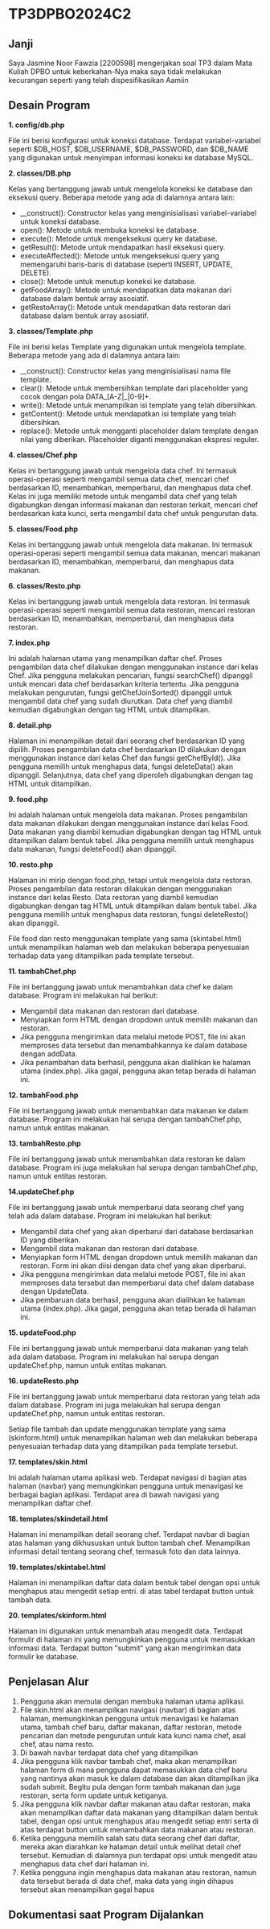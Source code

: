 # TP3DPBO2024C2

## Janji
Saya Jasmine Noor Fawzia [2200598] mengerjakan soal TP3 dalam Mata Kuliah DPBO untuk keberkahan-Nya maka saya tidak melakukan kecurangan seperti yang telah dispesifikasikan Aamiin

## Desain Program
**1. config/db.php**

File ini berisi konfigurasi untuk koneksi database. Terdapat variabel-variabel seperti $DB_HOST, $DB_USERNAME, $DB_PASSWORD, dan $DB_NAME yang digunakan untuk menyimpan informasi koneksi ke database MySQL.

**2. classes/DB.php**

Kelas yang bertanggung jawab untuk mengelola koneksi ke database dan eksekusi query. Beberapa metode yang ada di dalamnya antara lain:
- __construct(): Constructor kelas yang menginisialisasi variabel-variabel untuk koneksi database.
- open(): Metode untuk membuka koneksi ke database.
- execute(): Metode untuk mengeksekusi query ke database.
- getResult(): Metode untuk mendapatkan hasil eksekusi query.
- executeAffected(): Metode untuk mengeksekusi query yang memengaruhi baris-baris di database (seperti INSERT, UPDATE, DELETE).
- close(): Metode untuk menutup koneksi ke database.
- getFoodArray(): Metode untuk mendapatkan data makanan dari database dalam bentuk array asosiatif.
- getRestoArray(): Metode untuk mendapatkan data restoran dari database dalam bentuk array asosiatif.

**3. classes/Template.php**

File ini berisi kelas Template yang digunakan untuk mengelola template. Beberapa metode yang ada di dalamnya antara lain:
- __construct(): Constructor kelas yang menginisialisasi nama file template.
- clear(): Metode untuk membersihkan template dari placeholder yang cocok dengan pola DATA_[A-Z|_|0-9]+.
- write(): Metode untuk menampilkan isi template yang telah dibersihkan.
- getContent(): Metode untuk mendapatkan isi template yang telah dibersihkan.
- replace(): Metode untuk mengganti placeholder dalam template dengan nilai yang diberikan. Placeholder diganti menggunakan ekspresi reguler.

**4. classes/Chef.php**

Kelas ini bertanggung jawab untuk mengelola data chef. Ini termasuk operasi-operasi seperti mengambil semua data chef, mencari chef berdasarkan ID, menambahkan, memperbarui, dan menghapus data chef. Kelas ini juga memiliki metode untuk mengambil data chef yang telah digabungkan dengan informasi makanan dan restoran terkait, mencari chef berdasarkan kata kunci, serta mengambil data chef untuk pengurutan data.

**5. classes/Food.php**

Kelas ini bertanggung jawab untuk mengelola data makanan. Ini termasuk operasi-operasi seperti mengambil semua data makanan, mencari makanan berdasarkan ID, menambahkan, memperbarui, dan menghapus data makanan.

**6. classes/Resto.php**

Kelas ini bertanggung jawab untuk mengelola data restoran. Ini termasuk operasi-operasi seperti mengambil semua data restoran, mencari restoran berdasarkan ID, menambahkan, memperbarui, dan menghapus data restoran.

**7. index.php**

Ini adalah halaman utama yang menampilkan daftar chef. Proses pengambilan data chef dilakukan dengan menggunakan instance dari kelas Chef. Jika pengguna melakukan pencarian, fungsi searchChef() dipanggil untuk mencari data chef berdasarkan kriteria tertentu. Jika pengguna melakukan pengurutan, fungsi getChefJoinSorted() dipanggil untuk mengambil data chef yang sudah diurutkan. Data chef yang diambil kemudian digabungkan dengan tag HTML untuk ditampilkan.

**8. detail.php**

Halaman ini menampilkan detail dari seorang chef berdasarkan ID yang dipilih. Proses pengambilan data chef berdasarkan ID dilakukan dengan menggunakan instance dari kelas Chef dan fungsi getChefById(). Jika pengguna memilih untuk menghapus data, fungsi deleteData() akan dipanggil. Selanjutnya, data chef yang diperoleh digabungkan dengan tag HTML untuk ditampilkan.

**9. food.php**

Ini adalah halaman untuk mengelola data makanan. Proses pengambilan data makanan dilakukan dengan menggunakan instance dari kelas Food. Data makanan yang diambil kemudian digabungkan dengan tag HTML untuk ditampilkan dalam bentuk tabel. Jika pengguna memilih untuk menghapus data makanan, fungsi deleteFood() akan dipanggil.

**10. resto.php**

Halaman ini mirip dengan food.php, tetapi untuk mengelola data restoran. Proses pengambilan data restoran dilakukan dengan menggunakan instance dari kelas Resto. Data restoran yang diambil kemudian digabungkan dengan tag HTML untuk ditampilkan dalam bentuk tabel. Jika pengguna memilih untuk menghapus data restoran, fungsi deleteResto() akan dipanggil.

File food dan resto menggunakan template yang sama (skintabel.html) untuk menampilkan halaman web dan melakukan beberapa penyesuaian terhadap data yang ditampilkan pada template tersebut.

**11. tambahChef.php**

File ini bertanggung jawab untuk menambahkan data chef ke dalam database. Program ini melakukan hal berikut:
- Mengambil data makanan dan restoran dari database.
- Menyiapkan form HTML dengan dropdown untuk memilih makanan dan restoran.
- Jika pengguna mengirimkan data melalui metode POST, file ini akan memproses data tersebut dan menambahkannya ke dalam database dengan addData.
- Jika penambahan data berhasil, pengguna akan dialihkan ke halaman utama (index.php). Jika gagal, pengguna akan tetap berada di halaman ini.

**12. tambahFood.php**

File ini bertanggung jawab untuk menambahkan data makanan ke dalam database. Program ini melakukan hal serupa dengan tambahChef.php, namun untuk entitas makanan.

**13. tambahResto.php**

File ini bertanggung jawab untuk menambahkan data restoran ke dalam database. Program ini juga melakukan hal serupa dengan tambahChef.php, namun untuk entitas restoran.

**14.updateChef.php**

File ini bertanggung jawab untuk memperbarui data seorang chef yang telah ada dalam database. Program ini melakukan hal berikut:
- Mengambil data chef yang akan diperbarui dari database berdasarkan ID yang diberikan.
- Mengambil data makanan dan restoran dari database.
- Menyiapkan form HTML dengan dropdown untuk memilih makanan dan restoran. Form ini akan diisi dengan data chef yang akan diperbarui.
- Jika pengguna mengirimkan data melalui metode POST, file ini akan memproses data tersebut dan memperbarui data chef dalam database dengan UpdateData.
- Jika pembaruan data berhasil, pengguna akan dialihkan ke halaman utama (index.php). Jika gagal, pengguna akan tetap berada di halaman ini.

**15. updateFood.php**

File ini bertanggung jawab untuk memperbarui data makanan yang telah ada dalam database. Program ini melakukan hal serupa dengan updateChef.php, namun untuk entitas makanan.

**16. updateResto.php**

File ini bertanggung jawab untuk memperbarui data restoran yang telah ada dalam database. Program ini juga melakukan hal serupa dengan updateChef.php, namun untuk entitas restoran.

Setiap file tambah dan update menggunakan template yang sama (skinform.html) untuk menampilkan halaman web dan melakukan beberapa penyesuaian terhadap data yang ditampilkan pada template tersebut.

**17. templates/skin.html**

Ini adalah halaman utama aplikasi web. Terdapat navigasi di bagian atas halaman (navbar) yang memungkinkan pengguna untuk menavigasi ke berbagai bagian aplikasi. Terdapat area di bawah navigasi yang menampilkan daftar chef.

**18. templates/skindetail.html**

Halaman ini menampilkan detail seorang chef. Terdapat navbar di bagian atas halaman yang dikhususkan untuk button tambah chef. Menampilkan informasi detail tentang seorang chef, termasuk foto dan data lainnya.

**19. templates/skintabel.html**

Halaman ini menampilkan daftar data dalam bentuk tabel dengan opsi untuk menghapus atau mengedit setiap entri. di atas tabel terdapat button untuk tambah data.

**20. templates/skinform.html**

Halaman ini digunakan untuk menambah atau mengedit data. Terdapat formulir di halaman ini yang memungkinkan pengguna untuk memasukkan informasi data. Terdapat button "submit" yang akan mengirimkan data formulir ke database.

## Penjelasan Alur
1. Pengguna akan memulai dengan membuka halaman utama aplikasi.
2. File skin.html akan menampilkan navigasi (navbar) di bagian atas halaman, memungkinkan pengguna untuk menavigasi ke halaman utama, tambah chef baru, daftar makanan, daftar restoran, metode pencarian dan metode pengurutan untuk kata kunci nama chef, asal chef, atau nama resto.
3. Di bawah navbar terdapat data chef yang ditampilkan
4. Jika pengguna klik navbar tambah chef, maka akan menampilkan halaman form di mana pengguna dapat memasukkan data chef baru yang nantinya akan masuk ke dalam database dan akan ditampilkan jika sudah submit. Begitu pula dengan form tambah makanan dan juga restoran, serta form update untuk ketiganya. 
5. Jika pengguna klik navbar daftar makanan atau daftar restoran, maka akan menampilkan daftar data makanan yang ditampilkan dalam bentuk tabel, dengan opsi untuk menghapus atau mengedit setiap entri serta di atas terdapat button untuk menambahkan data makanan atau restoran.
6. Ketika pengguna memilih salah satu data seorang chef dari daftar, mereka akan diarahkan ke halaman detail untuk melihat detail chef tersebut. Kemudian di dalamnya pun terdapat opsi untuk mengedit atau menghapus data chef dari halaman ini.
7. Ketika pengguna ingin menghapus data makanan atau restoran, namun data tersebut berada di data chef, maka data yang ingin dihapus tersebut akan menampilkan gagal hapus

## Dokumentasi saat Program Dijalankan
